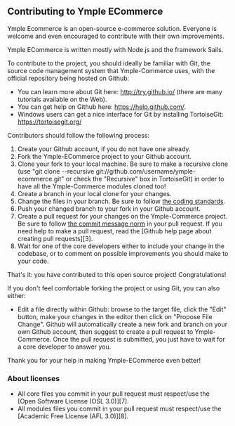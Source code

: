 Contributing to Ymple ECommerce
--------------------------

Ymple Ecommerce is an open-source e-commerce solution. Everyone is welcome and even encouraged to contribute with their own improvements.

Ymple ECommerce is written mostly with Node.js and the framework Sails.

To contribute to the project, you should ideally be familiar with Git, the source code management system that Ymple-Commerce uses, with the official repository being hosted on Github:
* You can learn more about Git here: http://try.github.io/ (there are many tutorials available on the Web).
* You can get help on Github here: https://help.github.com/.
* Windows users can get a nice interface for Git by installing TortoiseGit: https://tortoisegit.org/

Contributors should follow the following process:

1. Create your Github account, if you do not have one already.
2. Fork the Ymple-ECommerce project to your Github account.
3. Clone your fork to your local machine. Be sure to make a recursive clone (use "git clone --recursive git://github.com/username/ymple-ecommerce.git" or check the "Recursive" box in TortoiseGit) in order to have all the Ymple-Commerce modules cloned too!
4. Create a branch in your local clone for your changes.
5. Change the files in your branch. Be sure to follow [the coding standards][1].
6. Push your changed branch to your fork in your Github account.
7. Create a pull request for your changes on the Ymple-Commerce project. Be sure to follow [the commit message norm][2] in your pull request. If you need help to make a pull request, read the [Github help page about creating pull requests][3].
8. Wait for one of the core developers either to include your change in the codebase, or to comment on possible improvements you should make to your code.

That's it: you have contributed to this open source project! Congratulations!

If you don't feel comfortable forking the project or using Git, you can also either:
* Edit a file directly within Github: browse to the target file, click the "Edit" button, make your changes in the editor then click on "Propose File Change". Github will automatically create a new fork and branch on your own Github account, then suggest to create a pull request to Ymple-Commerce. Once the pull request is submitted, you just have to wait for a core developer to answer you.

Thank you for your help in making Ymple-ECommerce even better!


### About licenses

* All core files you commit in your pull request must respect/use the [Open Software License (OSL 3.0)][7].
* All modules files you commit in your pull request must respect/use the [Academic Free License (AFL 3.0)][8].

[1]: http://opensource.org/licenses/OSL-3.0
[2]: http://opensource.org/licenses/AFL-3.0

